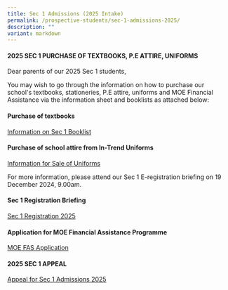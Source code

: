 ```yaml
---
title: Sec 1 Admissions (2025 Intake)
permalink: /prospective-students/sec-1-admissions-2025/
description: ""
variant: markdown
---
```

<h4>2025 SEC 1 PURCHASE OF TEXTBOOKS, P.E ATTIRE, UNIFORMS</h4>
<p>Dear parents of our 2025 Sec 1 students,</p>
<p>You may wish to go through the information on how to purchase our school's
textbooks, stationeries, P.E attire, uniforms and MOE Financial Assistance
via the information sheet and booklists as attached below:&nbsp;</p>
<h4>Purchase of textbooks</h4>
<p><a href="/files/School Uniform and Booklists/2025_Sec_1_TMS_Booklist.pdf" rel="noopener nofollow" target="_blank">Information on Sec 1 Booklist</a>
</p>
<h4>Purchase of school attire from In-Trend Uniforms</h4>
<p><a href="/files/School Uniform and Booklists/Information_for_Sale_of_Uniforms_2025.pdf" rel="noopener nofollow" target="_blank">Information for Sale of Uniforms</a>
</p>
<p>For more information, please attend our Sec 1 E-registration briefing
on 19 December 2024, 9.00am.</p>
<h4>Sec 1 Registration Briefing</h4>
<p><a href="https://www.temaseksec.moe.edu.sg/events/upcoming-events/sec-1-registration-2025/" rel="noopener noreferrer nofollow" target="_blank">Sec 1 Registration 2025</a>
</p>
<h4>Application for MOE Financial Assistance Programme</h4>
<p><a href="https://www.temaseksec.moe.edu.sg/prospective-students/financial-information/" rel="noopener noreferrer nofollow" target="_blank">MOE FAS Application</a>
</p>
<h4>2025 SEC 1 APPEAL</h4>
<p><a href="/prospective-students/appeal-for-sec-1-admissions-2025/" rel="noopener nofollow" target="_blank">Appeal for Sec 1 Admissions 2025</a>
</p>
<p></p>
<p></p>